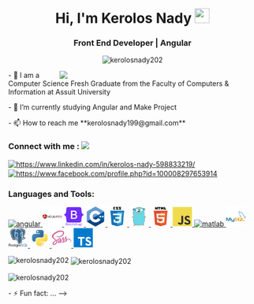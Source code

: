 <h1 align="center">Hi, I'm Kerolos Nady  <img src="https://github.com/oHTGo/oHTGo/blob/main/images/hi.gif" width="30px" height="30px"> </h1>
<h3 align="center">Front End Developer | Angular</h3>

<p align="center"> <img src="https://komarev.com/ghpvc/?username=kerolosnady202&label=Profile%20views&color=0e75b6&style=flat" alt="kerolosnady202" /> </p>
<img align='right' src="https://github.com/oHTGo/oHTGo/blob/main/images/coding.gif" width="400">
<p>- 🏫 I am a Computer Science Fresh Graduate from the Faculty of Computers & Information at Assuit University</p>
<p>- 🌱 I’m currently studying Angular and Make Project</p>
<p>- 📫 How to reach me **kerolosnady199@gmail.com**</p>

<h3 align="left">Connect with me : <img src="https://github.com/oHTGo/oHTGo/blob/main/images/handshake.gif" height="35px"> </h3>
<p align="left">
<a href="https://www.linkedin.com/in/kerolos-nady-598833219/" target="blank"><img align="center" src="https://raw.githubusercontent.com/rahuldkjain/github-profile-readme-generator/master/src/images/icons/Social/linked-in-alt.svg" alt="https://www.linkedin.com/in/kerolos-nady-598833219/" height="30" width="40" /></a>
<a href="https://www.facebook.com/profile.php?id=100008297653914" target="blank"><img align="center" src="https://raw.githubusercontent.com/rahuldkjain/github-profile-readme-generator/master/src/images/icons/Social/facebook.svg" alt="https://www.facebook.com/profile.php?id=100008297653914" height="30" width="40" /></a>
</p>

<h3 align="left">Languages and Tools:</h3>
<p align="left"> <a href="https://angular.io" target="_blank" rel="noreferrer"> <img src="https://angular.io/assets/images/logos/angular/angular.svg" alt="angular" width="40" height="40"/> </a> <a href="https://angular.io" target="_blank" rel="noreferrer"> <img src="https://raw.githubusercontent.com/devicons/devicon/master/icons/angularjs/angularjs-original-wordmark.svg" alt="angularjs" width="40" height="40"/> </a> <a href="https://getbootstrap.com" target="_blank" rel="noreferrer"> <img src="https://raw.githubusercontent.com/devicons/devicon/master/icons/bootstrap/bootstrap-plain-wordmark.svg" alt="bootstrap" width="40" height="40"/> </a> <a href="https://www.w3schools.com/cpp/" target="_blank" rel="noreferrer"> <img src="https://raw.githubusercontent.com/devicons/devicon/master/icons/cplusplus/cplusplus-original.svg" alt="cplusplus" width="40" height="40"/> </a> <a href="https://www.w3schools.com/css/" target="_blank" rel="noreferrer"> <img src="https://raw.githubusercontent.com/devicons/devicon/master/icons/css3/css3-original-wordmark.svg" alt="css3" width="40" height="40"/> </a> <a href="https://golang.org" target="_blank" rel="noreferrer"> <img src="https://raw.githubusercontent.com/devicons/devicon/master/icons/go/go-original.svg" alt="go" width="40" height="40"/> </a> <a href="https://www.w3.org/html/" target="_blank" rel="noreferrer"> <img src="https://raw.githubusercontent.com/devicons/devicon/master/icons/html5/html5-original-wordmark.svg" alt="html5" width="40" height="40"/> </a> <a href="https://developer.mozilla.org/en-US/docs/Web/JavaScript" target="_blank" rel="noreferrer"> <img src="https://raw.githubusercontent.com/devicons/devicon/master/icons/javascript/javascript-original.svg" alt="javascript" width="40" height="40"/> </a> <a href="https://www.mathworks.com/" target="_blank" rel="noreferrer"> <img src="https://upload.wikimedia.org/wikipedia/commons/2/21/Matlab_Logo.png" alt="matlab" width="40" height="40"/> </a> <a href="https://www.mysql.com/" target="_blank" rel="noreferrer"> <img src="https://raw.githubusercontent.com/devicons/devicon/master/icons/mysql/mysql-original-wordmark.svg" alt="mysql" width="40" height="40"/> </a> <a href="https://www.postgresql.org" target="_blank" rel="noreferrer"> <img src="https://raw.githubusercontent.com/devicons/devicon/master/icons/postgresql/postgresql-original-wordmark.svg" alt="postgresql" width="40" height="40"/> </a> <a href="https://www.python.org" target="_blank" rel="noreferrer"> <img src="https://raw.githubusercontent.com/devicons/devicon/master/icons/python/python-original.svg" alt="python" width="40" height="40"/> </a> <a href="https://sass-lang.com" target="_blank" rel="noreferrer"> <img src="https://raw.githubusercontent.com/devicons/devicon/master/icons/sass/sass-original.svg" alt="sass" width="40" height="40"/> </a> <a href="https://www.typescriptlang.org/" target="_blank" rel="noreferrer"> <img src="https://raw.githubusercontent.com/devicons/devicon/master/icons/typescript/typescript-original.svg" alt="typescript" width="40" height="40"/> </a> </p>

<p><img align="left" src="https://github-readme-stats.vercel.app/api/top-langs?username=kerolosnady202&show_icons=true&locale=en&layout=compact" alt="kerolosnady202" /></p>

<p>&nbsp;<img align="center" src="https://github-readme-stats.vercel.app/api?username=kerolosnady202&show_icons=true&locale=en" alt="kerolosnady202" /></p>

<p><img align="center" src="https://github-readme-streak-stats.herokuapp.com/?user=kerolosnady202&" alt="kerolosnady202" /></p>
- ⚡ Fun fact: ...
-->
